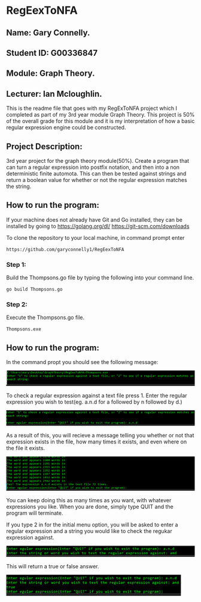# RegEexToNFA
## Name: Gary Connelly.
## Student ID: G00336847
## Module: Graph Theory.
## Lecturer: Ian Mcloughlin.

This is the readme file that goes with my RegExToNFA project which I completed as part of my 3rd year module Graph Theory. This project is 50% of the overall grade for this module and it is my interpretation of how a basic regular expression engine could be constructed.

## Project Description:
3rd year project for the graph theory module(50%). Create a program that can turn a regular expression into postfix notation, and then into a non deterministic finite automota. This can then be tested against strings and return a boolean value for whether or not the regular expression matches the string.

## How to run the program:
If your machine does not already have Git and Go installed, they can be installed by going to 
 https://golang.org/dl/
 https://git-scm.com/downloads
 
 To clone the repository to your local machine, in command prompt enter
 ```
 https://github.com/garyconnelly1/RegEexToNFA
 ```
 ### Step 1:
Build the Thompsons.go file by typing the following into your command line.
```
go build Thompsons.go
```

### Step 2:
Execute the Thompsons.go file.
```
Thompsons.exe
```

## How to run the program:
In the command propt you should see the following message:

![](Images/Capture1.PNG)

To check a regular expression against a text file press 1.
Enter the regular expression you wish to test(eg. a.n.d for a followed by n followed by d.)

![](Images/Capture2.PNG)

As a result of this, you will recieve a message telling you whether or not that expression exists in the file, how many times it exists, and even where on the file it exists.

![](Images/Capture3.PNG)

You can keep doing this as many times as you want, with whatever expressions you like. When you are done, simply type QUIT and the program will terminate.

If you type 2 in for the initial menu option, you will be asked to enter a regular expression and a string you would like to check the regukar expression against. 

![](Images/Capture4.PNG)

This will return a true or false answer.

![](Images/Capture5.PNG)
